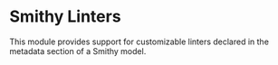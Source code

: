 # Smithy Linters

This module provides support for customizable linters declared in the
metadata section of a Smithy model.
